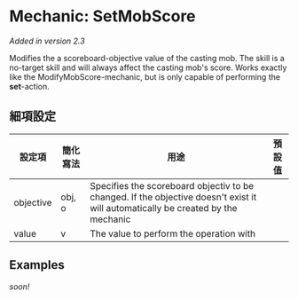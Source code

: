 Mechanic: SetMobScore
=====================

*Added in version 2.3*

Modifies the a scoreboard-objective value of the casting mob. The skill
is a no-target skill and will always affect the casting mob's score.
Works exactly like the ModifyMobScore-mechanic, but is only capable of
performing the **set**-action.

細項設定
----------

| 設定項 | 簡化寫法 | 用途  | 預設值 |
|-----------|---------|----------------------------------------------------------------------------------------------------------------------------------|---------|
| objective | obj, o  | Specifies the scoreboard objectiv to be changed. If the objective doesn't exist it will automatically be created by the mechanic | |
| value | v   | The value to perform the operation with   | |

  
Examples 
----

*soon!*
